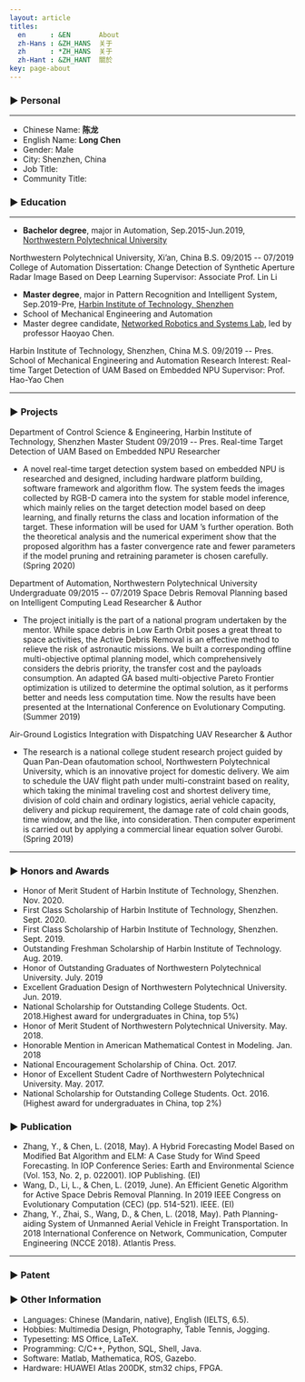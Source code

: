 ```yaml
---
layout: article
titles:
  en      : &EN       About
  zh-Hans : &ZH_HANS  关于
  zh      : *ZH_HANS  关于
  zh-Hant : &ZH_HANT  關於
key: page-about
---
```


<!-- # Welcome to MrChannon's Pages -->

### ▶ Personal
----------------------------------------
- Chinese Name: **陈龙**              
- English Name: **Long Chen**
- Gender: Male                   
- City: Shenzhen, China
- Job Title:
- Community Title:

### ▶ Education
----------------------------------------
- **Bachelor degree**, major in Automation, Sep.2015-Jun.2019, [Northwestern Polytechnical University](https://www.nwpu.edu.cn/)

Northwestern Polytechnical University, Xi’an, China
B.S. 09/2015 -- 07/2019
College of Automation
Dissertation: Change Detection of Synthetic Aperture Radar Image Based on Deep Learning
Supervisor: Associate Prof. Lin Li

- **Master degree**, major in Pattern Recognition and Intelligent System, Sep.2019-Pre, [Harbin Institute of Technology, Shenzhen](http://www.hitsz.edu.cn/index.html)
- School of Mechanical Engineering and Automation
- Master degree candidate, [Networked Robotics and Systems Lab](http://nrs-lab.com/), led by professor Haoyao Chen.

Harbin Institute of Technology, Shenzhen, China
M.S. 09/2019 -- Pres.
School of Mechanical Engineering and Automation
Research Interest: Real-time Target Detection of UAM Based on Embedded NPU
Supervisor: Prof. Hao-Yao Chen

----------

### ▶ Projects

Department of Control Science & Engineering, Harbin Institute of Technology, Shenzhen
Master Student
09/2019 -- Pres.
Real-time Target Detection of UAM Based on Embedded NPU
Researcher
- A novel real-time target detection system based on embedded NPU is researched and
designed, including hardware platform building, software framework and algorithm flow. The
system feeds the images collected by RGB-D camera into the system for stable model
inference, which mainly relies on the target detection model based on deep learning, and
finally returns the class and location information of the target. These information will be used
for UAM ’s further operation. Both the theoretical analysis and the numerical experiment
show that the proposed algorithm has a faster convergence rate and fewer parameters if the
model pruning and retraining parameter is chosen carefully. (Spring 2020)


Department of Automation, Northwestern Polytechnical University
Undergraduate
09/2015 -- 07/2019
Space Debris Removal Planning based on Intelligent Computing Lead Researcher & Author
- The project initially is the part of a national program undertaken by the mentor. While space
debris in Low Earth Orbit poses a great threat to space activities, the Active Debris Removal
is an effective method to relieve the risk of astronautic missions. We built a corresponding
offline multi-objective optimal planning model, which comprehensively considers the debris
priority, the transfer cost and the payloads consumption. An adapted GA based
multi-objective Pareto Frontier optimization is utilized to determine the optimal solution, as it
performs better and needs less computation time. Now the results have been presented at the
International Conference on Evolutionary Computing. (Summer 2019)


Air-Ground Logistics Integration with Dispatching UAV
Researcher & Author
- The research is a national college student research project guided by Quan Pan-Dean ofautomation school, Northwestern Polytechnical University, which is an innovative project for
domestic delivery. We aim to schedule the UAV flight path under multi-constraint based on
reality, which taking the minimal traveling cost and shortest delivery time, division of cold
chain and ordinary logistics, aerial vehicle capacity, delivery and pickup requirement, the
damage rate of cold chain goods, time window, and the like, into consideration. Then
computer experiment is carried out by applying a commercial linear equation solver Gurobi.
(Spring 2019)

----------


### ▶ Honors and Awards

- Honor of Merit Student of Harbin Institute of Technology, Shenzhen. Nov. 2020.
- First Class Scholarship of Harbin Institute of Technology, Shenzhen. Sept. 2020.
- First Class Scholarship of Harbin Institute of Technology, Shenzhen. Sept. 2019.
- Outstanding Freshman Scholarship of Harbin Institute of Technology. Aug. 2019.
- Honor of Outstanding Graduates of Northwestern Polytechnical University. July. 2019
- Excellent Graduation Design of Northwestern Polytechnical University. Jun. 2019.
- National Scholarship for Outstanding College Students. Oct. 2018.Highest award for undergraduates in China, top 5%)
- Honor of Merit Student of Northwestern Polytechnical University. May. 2018.
- Honorable Mention in American Mathematical Contest in Modeling. Jan. 2018
- National Encouragement Scholarship of China. Oct. 2017.
- Honor of Excellent Student Cadre of Northwestern Polytechnical University. May. 2017.
- National Scholarship for Outstanding College Students. Oct. 2016. (Highest award for undergraduates in China, top 2%)

### ▶ Publication

- Zhang, Y., & Chen, L. (2018, May). A Hybrid Forecasting Model Based on Modified
Bat Algorithm and ELM: A Case Study for Wind Speed Forecasting. In IOP Conference
Series: Earth and Environmental Science (Vol. 153, No. 2, p. 022001). IOP Publishing.
(EI)
- Wang, D., Li, L., & Chen, L. (2019, June). An Efficient Genetic Algorithm for Active
Space Debris Removal Planning. In 2019 IEEE Congress on Evolutionary Computation
(CEC) (pp. 514-521). IEEE. (EI)
- Zhang, Y., Zhai, S., Wang, D., & Chen, L. (2018, May). Path Planning-aiding System of
Unmanned Aerial Vehicle in Freight Transportation. In 2018 International Conference
on Network, Communication, Computer Engineering (NCCE 2018). Atlantis Press.

----------

### ▶ Patent

### ▶ Other Information

- Languages: Chinese (Mandarin, native), English (IELTS, 6.5).
- Hobbies: Multimedia Design, Photography, Table Tennis, Jogging.
- Typesetting: MS Office, LaTeX.
- Programming: C/C++, Python, SQL, Shell, Java.
- Software: Matlab, Mathematica, ROS, Gazebo.
- Hardware: HUAWEI Atlas 200DK, stm32 chips, FPGA.
